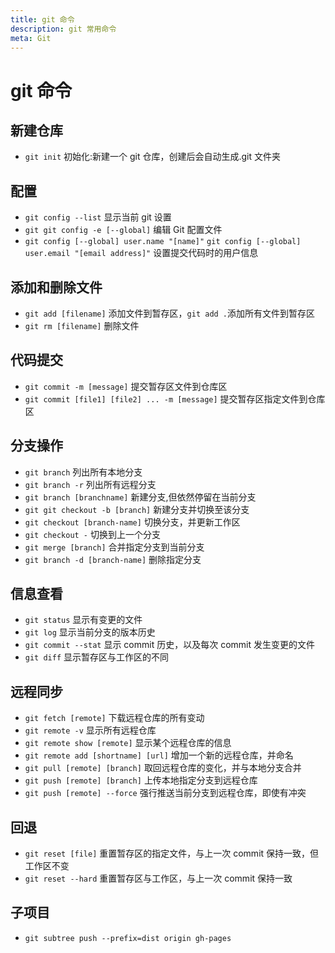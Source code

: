 ```yaml
---
title: git 命令
description: git 常用命令
meta: Git
---
```


# git 命令

## 新建仓库

- `git init`
  初始化:新建一个 git 仓库，创建后会自动生成.git 文件夹

## 配置

- `git config --list`
  显示当前 git 设置
- `git git config -e [--global]`
  编辑 Git 配置文件
- `git config [--global] user.name "[name]"`
  `git config [--global] user.email "[email address]"`
  设置提交代码时的用户信息

## 添加和删除文件

- `git add [filename]`
  添加文件到暂存区，`git add .`添加所有文件到暂存区
- `git rm [filename]`
  删除文件

## 代码提交

- `git commit -m [message]`
  提交暂存区文件到仓库区
- `git commit [file1] [file2] ... -m [message]`
  提交暂存区指定文件到仓库区

## 分支操作

- `git branch`
  列出所有本地分支
- `git branch -r`
  列出所有远程分支
- `git branch [branchname]`
  新建分支,但依然停留在当前分支
- `git git checkout -b [branch]`
  新建分支并切换至该分支
- `git checkout [branch-name]`
  切换分支，并更新工作区
- `git checkout -`
  切换到上一个分支
- `git merge [branch]`
  合并指定分支到当前分支
- `git branch -d [branch-name]`
  删除指定分支

## 信息查看

- `git status`
  显示有变更的文件
- `git log`
  显示当前分支的版本历史
- `git commit --stat`
  显示 commit 历史，以及每次 commit 发生变更的文件
- `git diff`
  显示暂存区与工作区的不同

## 远程同步

- `git fetch [remote]`
  下载远程仓库的所有变动
- `git remote -v`
  显示所有远程仓库
- `git remote show [remote]`
  显示某个远程仓库的信息
- `git remote add [shortname] [url]`
  增加一个新的远程仓库，并命名
- `git pull [remote] [branch]`
  取回远程仓库的变化，并与本地分支合并
- `git push [remote] [branch]`
  上传本地指定分支到远程仓库
- `git push [remote] --force`
  强行推送当前分支到远程仓库，即使有冲突

## 回退

- `git reset [file]`
  重置暂存区的指定文件，与上一次 commit 保持一致，但工作区不变
- `git reset --hard`
  重置暂存区与工作区，与上一次 commit 保持一致

## 子项目

- `git subtree push --prefix=dist origin gh-pages`
